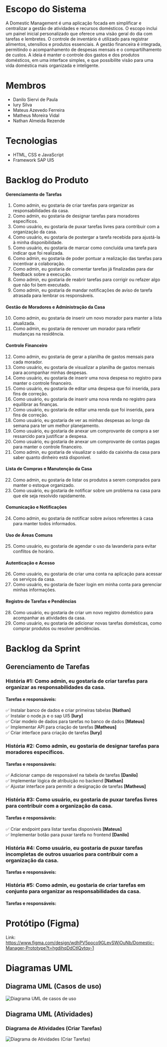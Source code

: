 # Escopo do Sistema
A Domestic Management é uma aplicação focada em simplificar e centralizar a gestão de atividades e recursos domésticos. O escopo inclui um painel inicial personalizado que oferece uma visão geral do dia com tarefas e lembretes. O controle de inventário é utilizado para registrar alimentos, utensílios e produtos essenciais. A gestão financeira é integrada, permitindo o acompanhamento de despesas mensais e o compartilhamento de custos. A ideia é manter o controle dos gastos e dos produtos domésticos, em uma interface simples, e que possibilite visão para uma vida doméstica mais organizada e inteligente.

# Membros
- Danilo Siervi de Paula
- Iury Silva
- Mateus Azevedo Ferreira
- Matheus Moreira Vidal
- Nathan Almeida Rezende

# Tecnologias
- HTML, CSS e JavaScript
- Framework SAP UI5

# Backlog do Produto
#### **Gerenciamento de Tarefas**  
1. Como admin, eu gostaria de criar tarefas para organizar as responsabilidades da casa.  
2. Como admin, eu gostaria de designar tarefas para moradores específicos.  
3. Como usuário, eu gostaria de puxar tarefas livres para contribuir com a organização da casa.  
4. Como usuário, eu gostaria de postergar a tarefa recebida para ajustá-la à minha disponibilidade.  
5. Como usuário, eu gostaria de marcar como concluída uma tarefa para indicar que foi realizada.  
6. Como admin, eu gostaria de poder pontuar a realização das tarefas para incentivar a colaboração.  
7. Como admin, eu gostaria de comentar tarefas já finalizadas para dar feedback sobre a execução.  
8. Como admin, eu gostaria de reabrir tarefas para corrigir ou refazer algo que não foi bem executado.  
9. Como admin, eu gostaria de mandar notificações de aviso de tarefa atrasada para lembrar os responsáveis.  

#### **Gestão de Moradores e Administração da Casa**  
10. Como admin, eu gostaria de inserir um novo morador para manter a lista atualizada.  
11. Como admin, eu gostaria de remover um morador para refletir mudanças na residência.  

#### **Controle Financeiro**  
12. Como admin, eu gostaria de gerar a planilha de gastos mensais para cada morador.  
13. Como usuário, eu gostaria de visualizar a planilha de gastos mensais para acompanhar minhas despesas.  
14. Como usuário, eu gostaria de inserir uma nova despesa no registro para manter o controle financeiro.  
15. Como usuário, eu gostaria de editar uma despesa que foi inserida, para fins de correção.  
16. Como usuário, eu gostaria de inserir uma nova renda no registro para equilibrar as finanças.  
17. Como usuário, eu gostaria de editar uma renda que foi inserida, para fins de correção.  
18. Como usuário, eu gostaria de ver as minhas despesas ao longo da semana para ter um melhor planejamento.  
19. Como usuário, eu gostaria de anexar um comprovante de compra a ser ressarcido para justificar a despesa.  
20. Como usuário, eu gostaria de anexar um comprovante de contas pagas para manter o controle financeiro.  
21. Como admin, eu gostaria de visualizar o saldo da caixinha da casa para saber quanto dinheiro está disponível.  

#### **Lista de Compras e Manutenção da Casa**  
22. Como admin, eu gostaria de listar os produtos a serem comprados para manter o estoque organizado.  
23. Como usuário, eu gostaria de notificar sobre um problema na casa para que ele seja resolvido rapidamente.  

#### **Comunicação e Notificações**  
24. Como admin, eu gostaria de notificar sobre avisos referentes à casa para manter todos informados.  

#### **Uso de Áreas Comuns**  
25. Como usuário, eu gostaria de agendar o uso da lavanderia para evitar conflitos de horário.  

#### **Autenticação e Acesso**  
26. Como usuário, eu gostaria de criar uma conta na aplicação para acessar os serviços da casa.  
27. Como usuário, eu gostaria de fazer login em minha conta para gerenciar minhas informações.  

#### **Registro de Tarefas e Pendências**  
28. Como usuário, eu gostaria de criar um novo registro doméstico para acompanhar as atividades da casa.  
29. Como usuário, eu gostaria de adicionar novas tarefas domésticas, como comprar produtos ou resolver pendências.  


# **Backlog da Sprint**  

## **Gerenciamento de Tarefas**  

### **História #1: Como admin, eu gostaria de criar tarefas para organizar as responsabilidades da casa.**  
#### **Tarefas e responsáveis:**  
✅ Instalar banco de dados e criar primeiras tabelas **[Nathan]**  
✅ Instalar o node.js e o sap UI5 **[Iury]**  
✅ Criar modelo de dados para tarefas no banco de dados **[Mateus]**  
✅ Implementar API para criação de tarefas **[Matheus]**  
✅ Criar interface para criação de tarefas **[Iury]**  

### **História #2: Como admin, eu gostaria de designar tarefas para moradores específicos.**  
#### **Tarefas e responsáveis:**  
✅ Adicionar campo de responsável na tabela de tarefas **[Danilo]**  
✅ Implementar lógica de atribuição no backend **[Nathan]**  
✅ Ajustar interface para permitir a designação de tarefas **[Matheus]**  

### **História #3: Como usuário, eu gostaria de puxar tarefas livres para contribuir com a organização da casa.**  
#### **Tarefas e responsáveis:**  
✅ Criar endpoint para listar tarefas disponíveis **[Mateus]**  
✅ Implementar botão para puxar tarefa no frontend **[Danilo]**  

### **História #4: Como usuário, eu gostaria de puxar tarefas incompletas de outros usuarios para contribuir com a organização da casa.** 
#### **Tarefas e responsáveis:**

### **História #5: Como admin, eu gostaria de criar tarefas em conjunto para organizar as responsabilidades da casa.**
#### **Tarefas e responsáveis:**

# **Protótipo (Figma)**
Link: <https://www.figma.com/design/wdhPV5poco9GLevSWjOuNb/Domestic-Manager-Prototype?t=hgdihqDdCtlQvtqy-1>

# **Diagramas UML**

## **Diagrama UML (Casos de uso)** 

<img src="Diagramas-UML/Diagrama-CasosDeUso.png" alt="Diagrama UML de casos de uso" >

## **Diagrama UML (Atividades)**

### **Diagrama de Atividades (Criar Tarefas)** 

<img src="Diagramas-UML/Diagrama-Atividades(Criar-Tarefa).png" alt="Diagrama de Atividades (Criar Tarefas)">